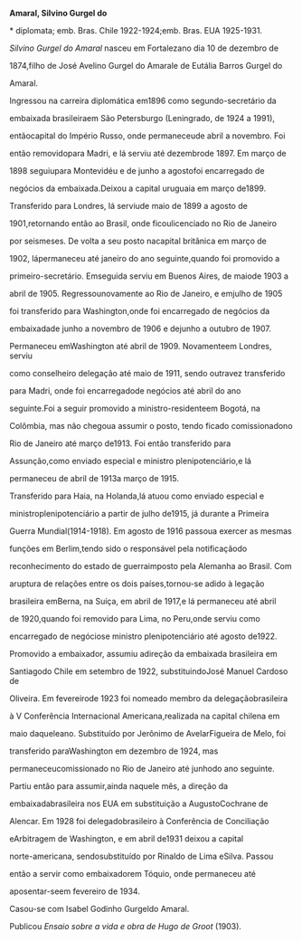 **Amaral, Silvino Gurgel do**



\* diplomata; emb. Bras. Chile 1922-1924;emb. Bras. EUA 1925-1931.



*Silvino Gurgel do Amaral* nasceu em Fortalezano dia 10 de dezembro de

1874,filho de José Avelino Gurgel do Amarale de Eutália Barros Gurgel do

Amaral.



Ingressou na carreira diplomática em1896 como segundo-secretário da

embaixada brasileiraem São Petersburgo (Leningrado, de 1924 a 1991),

entãocapital do Império Russo, onde permaneceude abril a novembro. Foi

então removidopara Madri, e lá serviu até dezembrode 1897. Em março de

1898 seguiupara Montevidéu e de junho a agostofoi encarregado de

negócios da embaixada.Deixou a capital uruguaia em março de1899.



Transferido para Londres, lá serviude maio de 1899 a agosto de

1901,retornando então ao Brasil, onde ficoulicenciado no Rio de Janeiro

por seismeses. De volta a seu posto nacapital britânica em março de

1902, lápermaneceu até janeiro do ano seguinte,quando foi promovido a

primeiro-secretário. Emseguida serviu em Buenos Aires, de maiode 1903 a

abril de 1905. Regressounovamente ao Rio de Janeiro, e emjulho de 1905

foi transferido para Washington,onde foi encarregado de negócios da

embaixadade junho a novembro de 1906 e dejunho a outubro de 1907.

Permaneceu emWashington até abril de 1909. Novamenteem Londres, serviu

como conselheiro delegação até maio de 1911, sendo outravez transferido

para Madri, onde foi encarregadode negócios até abril do ano

seguinte.Foi a seguir promovido a ministro-residenteem Bogotá, na

Colômbia, mas não chegoua assumir o posto, tendo ficado comissionadono

Rio de Janeiro até março de1913. Foi então transferido para

Assunção,como enviado especial e ministro plenipotenciário,e lá

permaneceu de abril de 1913a março de 1915.



Transferido para Haia, na Holanda,lá atuou como enviado especial e

ministroplenipotenciário a partir de julho de1915, já durante a Primeira

Guerra Mundial(1914-1918). Em agosto de 1916 passoua exercer as mesmas

funções em Berlim,tendo sido o responsável pela notificaçãodo

reconhecimento do estado de guerraimposto pela Alemanha ao Brasil. Com

aruptura de relações entre os dois países,tornou-se adido à legação

brasileira emBerna, na Suíça, em abril de 1917,e lá permaneceu até abril

de 1920,quando foi removido para Lima, no Peru,onde serviu como

encarregado de negóciose ministro plenipotenciário até agosto de1922.



Promovido a embaixador, assumiu adireção da embaixada brasileira em

Santiagodo Chile em setembro de 1922, substituindoJosé Manuel Cardoso de

Oliveira. Em fevereirode 1923 foi nomeado membro da delegaçãobrasileira

à V Conferência Internacional Americana,realizada na capital chilena em

maio daqueleano. Substituído por Jerônimo de AvelarFigueira de Melo, foi

transferido paraWashington em dezembro de 1924, mas

permaneceucomissionado no Rio de Janeiro até junhodo ano seguinte.

Partiu então para assumir,ainda naquele mês, a direção da

embaixadabrasileira nos EUA em substituição a AugustoCochrane de

Alencar. Em 1928 foi delegadobrasileiro à Conferência de Conciliação

eArbitragem de Washington, e em abril de1931 deixou a capital

norte-americana, sendosubstituído por Rinaldo de Lima eSilva. Passou

então a servir como embaixadorem Tóquio, onde permaneceu até

aposentar-seem fevereiro de 1934.



Casou-se com Isabel Godinho Gurgeldo Amaral.



Publicou *Ensaio sobre a vida e obra de Hugo de Groot* (1903).



